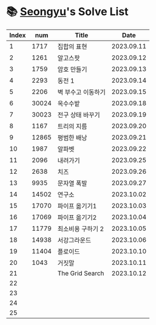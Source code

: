 # 📚 <a href="https://github.com/kimseongyu">Seongyu</a>'s Solve List

| Index | num   | Title              | Date       |
| ----- | ----- | ------------------ | ---------- |
| 1     | 1717  | 집합의 표현        | 2023.09.11 |
| 2     | 1261  | 알고스팟           | 2023.09.12 |
| 3     | 1759  | 암호 만들기        | 2023.09.13 |
| 4     | 2293  | 동전 1             | 2023.09.14 |
| 5     | 2206  | 벽 부수고 이동하기 | 2023.09.15 |
| 6     | 30024 | 옥수수밭           | 2023.09.18 |
| 7     | 30023 | 전구 상태 바꾸기   | 2023.09.19 |
| 8     | 1167  | 트리의 지름        | 2023.09.20 |
| 9     | 12865 | 평범한 배낭        | 2023.09.21 |
| 10    | 1987  | 알파벳             | 2023.09.22 |
| 11    | 2096  | 내려가기           | 2023.09.25 |
| 12    | 2638  | 치즈               | 2023.09.26 |
| 13    | 9935  | 문자열 폭발        | 2023.09.27 |
| 14    | 14502 | 연구소             | 2023.10.02 |
| 15    | 17070 | 파이프 옮기기1     | 2023.10.03 |
| 16    | 17069 | 파이프 옮기기2     | 2023.10.04 |
| 17    | 11779 | 최소비용 구하기 2  | 2023.10.05 |
| 18    | 14938 | 서강그라운드       | 2023.10.06 |
| 19    | 11404 | 플로이드           | 2023.10.10 |
| 20    | 1043  | 거짓말             | 2023.10.11 |
| 21    |       | The Grid Search    | 2023.10.12 |
| 22    |       |                    |            |
| 23    |       |                    |            |
| 24    |       |                    |            |
| 25    |       |                    |            |
